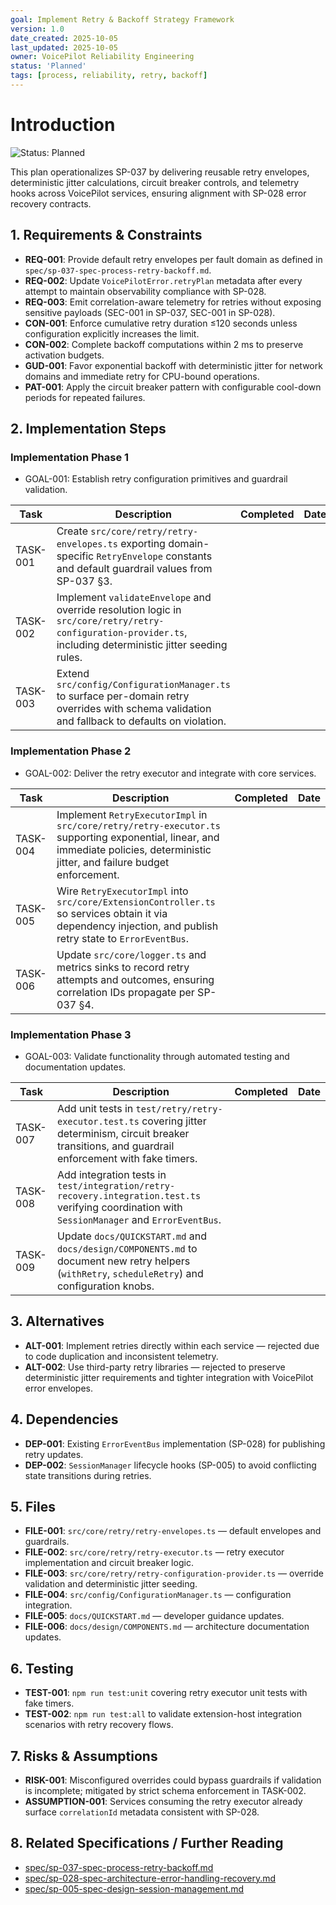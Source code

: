 ```yaml
---
goal: Implement Retry & Backoff Strategy Framework
version: 1.0
date_created: 2025-10-05
last_updated: 2025-10-05
owner: VoicePilot Reliability Engineering
status: 'Planned'
tags: [process, reliability, retry, backoff]
---
```


# Introduction

![Status: Planned](https://img.shields.io/badge/status-Planned-1E90FF)

This plan operationalizes SP-037 by delivering reusable retry envelopes, deterministic jitter calculations, circuit breaker controls, and telemetry hooks across VoicePilot services, ensuring alignment with SP-028 error recovery contracts.

## 1. Requirements & Constraints

- **REQ-001**: Provide default retry envelopes per fault domain as defined in `spec/sp-037-spec-process-retry-backoff.md`.
- **REQ-002**: Update `VoicePilotError.retryPlan` metadata after every attempt to maintain observability compliance with SP-028.
- **REQ-003**: Emit correlation-aware telemetry for retries without exposing sensitive payloads (SEC-001 in SP-037, SEC-001 in SP-028).
- **CON-001**: Enforce cumulative retry duration ≤120 seconds unless configuration explicitly increases the limit.
- **CON-002**: Complete backoff computations within 2 ms to preserve activation budgets.
- **GUD-001**: Favor exponential backoff with deterministic jitter for network domains and immediate retry for CPU-bound operations.
- **PAT-001**: Apply the circuit breaker pattern with configurable cool-down periods for repeated failures.

## 2. Implementation Steps

### Implementation Phase 1

- GOAL-001: Establish retry configuration primitives and guardrail validation.

| Task | Description | Completed | Date |
|------|-------------|-----------|------|
| TASK-001 | Create `src/core/retry/retry-envelopes.ts` exporting domain-specific `RetryEnvelope` constants and default guardrail values from SP-037 §3. |  |  |
| TASK-002 | Implement `validateEnvelope` and override resolution logic in `src/core/retry/retry-configuration-provider.ts`, including deterministic jitter seeding rules. |  |  |
| TASK-003 | Extend `src/config/ConfigurationManager.ts` to surface per-domain retry overrides with schema validation and fallback to defaults on violation. |  |  |

### Implementation Phase 2

- GOAL-002: Deliver the retry executor and integrate with core services.

| Task | Description | Completed | Date |
|------|-------------|-----------|------|
| TASK-004 | Implement `RetryExecutorImpl` in `src/core/retry/retry-executor.ts` supporting exponential, linear, and immediate policies, deterministic jitter, and failure budget enforcement. |  |  |
| TASK-005 | Wire `RetryExecutorImpl` into `src/core/ExtensionController.ts` so services obtain it via dependency injection, and publish retry state to `ErrorEventBus`. |  |  |
| TASK-006 | Update `src/core/logger.ts` and metrics sinks to record retry attempts and outcomes, ensuring correlation IDs propagate per SP-037 §4. |  |  |

### Implementation Phase 3

- GOAL-003: Validate functionality through automated testing and documentation updates.

| Task | Description | Completed | Date |
|------|-------------|-----------|------|
| TASK-007 | Add unit tests in `test/retry/retry-executor.test.ts` covering jitter determinism, circuit breaker transitions, and guardrail enforcement with fake timers. |  |  |
| TASK-008 | Add integration tests in `test/integration/retry-recovery.integration.test.ts` verifying coordination with `SessionManager` and `ErrorEventBus`. |  |  |
| TASK-009 | Update `docs/QUICKSTART.md` and `docs/design/COMPONENTS.md` to document new retry helpers (`withRetry`, `scheduleRetry`) and configuration knobs. |  |  |

## 3. Alternatives

- **ALT-001**: Implement retries directly within each service — rejected due to code duplication and inconsistent telemetry.
- **ALT-002**: Use third-party retry libraries — rejected to preserve deterministic jitter requirements and tighter integration with VoicePilot error envelopes.

## 4. Dependencies

- **DEP-001**: Existing `ErrorEventBus` implementation (SP-028) for publishing retry updates.
- **DEP-002**: `SessionManager` lifecycle hooks (SP-005) to avoid conflicting state transitions during retries.

## 5. Files

- **FILE-001**: `src/core/retry/retry-envelopes.ts` — default envelopes and guardrails.
- **FILE-002**: `src/core/retry/retry-executor.ts` — retry executor implementation and circuit breaker logic.
- **FILE-003**: `src/core/retry/retry-configuration-provider.ts` — override validation and deterministic jitter seeding.
- **FILE-004**: `src/config/ConfigurationManager.ts` — configuration integration.
- **FILE-005**: `docs/QUICKSTART.md` — developer guidance updates.
- **FILE-006**: `docs/design/COMPONENTS.md` — architecture documentation updates.

## 6. Testing

- **TEST-001**: `npm run test:unit` covering retry executor unit tests with fake timers.
- **TEST-002**: `npm run test:all` to validate extension-host integration scenarios with retry recovery flows.

## 7. Risks & Assumptions

- **RISK-001**: Misconfigured overrides could bypass guardrails if validation is incomplete; mitigated by strict schema enforcement in TASK-002.
- **ASSUMPTION-001**: Services consuming the retry executor already surface `correlationId` metadata consistent with SP-028.

## 8. Related Specifications / Further Reading

- [spec/sp-037-spec-process-retry-backoff.md](../spec/sp-037-spec-process-retry-backoff.md)
- [spec/sp-028-spec-architecture-error-handling-recovery.md](../spec/sp-028-spec-architecture-error-handling-recovery.md)
- [spec/sp-005-spec-design-session-management.md](../spec/sp-005-spec-design-session-management.md)
